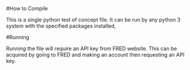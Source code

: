 #How to Compile

This is a single python test of concept file. It can be run by any python 3 system with the specified packages installed, 

#Running 

Running the file will require an API key from FRED website. This can be acquired by going to FRED and making an account then requesting an API key. 
